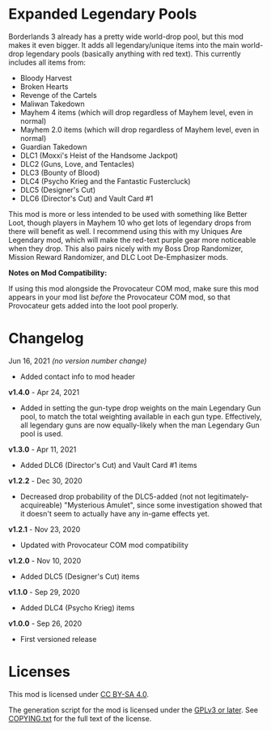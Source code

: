 Expanded Legendary Pools
========================

Borderlands 3 already has a pretty wide world-drop pool, but this mod makes it
even bigger.  It adds all legendary/unique items into the main world-drop
legendary pools (basically anything with red text).  This currently includes
all items from:

* Bloody Harvest
* Broken Hearts
* Revenge of the Cartels
* Maliwan Takedown
* Mayhem 4 items (which will drop regardless of Mayhem level, even in normal)
* Mayhem 2.0 items (which will drop regardless of Mayhem level, even in normal)
* Guardian Takedown
* DLC1 (Moxxi's Heist of the Handsome Jackpot)
* DLC2 (Guns, Love, and Tentacles)
* DLC3 (Bounty of Blood)
* DLC4 (Psycho Krieg and the Fantastic Fustercluck)
* DLC5 (Designer's Cut)
* DLC6 (Director's Cut) and Vault Card #1

This mod is more or less intended to be used with something like Better Loot,
though players in Mayhem 10 who get lots of legendary drops from there will
benefit as well.  I recommend using this with my Uniques Are Legendary mod,
which will make the red-text purple gear more noticeable when they drop.
This also pairs nicely with my Boss Drop Randomizer, Mission Reward Randomizer,
and DLC Loot De-Emphasizer mods.

**Notes on Mod Compatibility:**

If using this mod alongside the Provocateur COM mod, make sure this mod appears
in your mod list *before* the Provocateur COM mod, so that Provocateur gets
added into the loot pool properly.

Changelog
=========

Jun 16, 2021 *(no version number change)*
 * Added contact info to mod header

**v1.4.0** - Apr 24, 2021
 * Added in setting the gun-type drop weights on the main Legendary Gun pool,
   to match the total weighting available in each gun type.  Effectively, all
   legendary guns are now equally-likely when the man Legendary Gun pool is
   used.

**v1.3.0** - Apr 11, 2021
 * Added DLC6 (Director's Cut) and Vault Card #1 items

**v1.2.2** - Dec 30, 2020
 * Decreased drop probability of the DLC5-added (not not legitimately-acquireable)
   "Mysterious Amulet", since some investigation showed that it doesn't seem to
   actually have any in-game effects yet.

**v1.2.1** - Nov 23, 2020
 * Updated with Provocateur COM mod compatibility

**v1.2.0** - Nov 10, 2020
 * Added DLC5 (Designer's Cut) items

**v1.1.0** - Sep 29, 2020
 * Added DLC4 (Psycho Krieg) items

**v1.0.0** - Sep 26, 2020
 * First versioned release
 
Licenses
========

This mod is licensed under [CC BY-SA 4.0](https://creativecommons.org/licenses/by-sa/4.0/).

The generation script for the mod is licensed under the
[GPLv3 or later](https://www.gnu.org/licenses/quick-guide-gplv3.html).
See [COPYING.txt](../../COPYING.txt) for the full text of the license.

